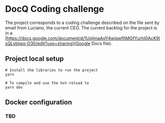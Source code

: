 # DocQ Coding challenge

The project corresponds to a coding challenge described on the file sent by email from Luciano, the current CEO. The current backlog for the project is in a [https://docs.google.com/document/d/1UsIjmaAoY4wjgwfItMGfYurhI0AcK9IsQLyblwq-O30/edit?usp=sharing](Google Docs file).

## Project local setup

```
# Install the libraries to run the project
yarn

# To compile and use the hot-reload to 
yarn dev

```

## Docker configuration

### **TBD**